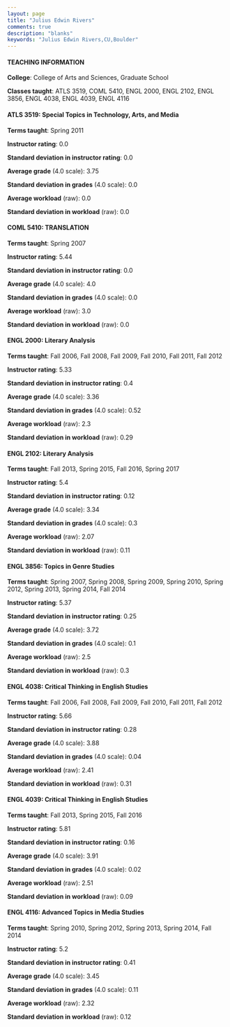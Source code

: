 ```yaml
---
layout: page
title: "Julius Edwin Rivers" 
comments: true
description: "blanks"
keywords: "Julius Edwin Rivers,CU,Boulder"
---
```

<head>
<script src="https://ajax.googleapis.com/ajax/libs/jquery/2.1.3/jquery.min.js"></script>
<script src="https://dl.dropboxusercontent.com/s/pc42nxpaw1ea4o9/highcharts.js?dl=0"></script>
<!-- <script src="../assets/js/highcharts.js"></script> -->
<style type="text/css">@font-face {
	font-family: "Bebas Neue";
	src: url(https://www.filehosting.org/file/details/544349/BebasNeue Regular.otf) format("opentype");
	}
	h1.Bebas { 
		font-family: "Bebas Neue", Verdana, Tahoma;
	}
</style>
</head>
	   
#### TEACHING INFORMATION

**College**: College of Arts and Sciences, Graduate School

**Classes taught**: ATLS 3519, COML 5410, ENGL 2000, ENGL 2102, ENGL 3856, ENGL 4038, ENGL 4039, ENGL 4116

#### ATLS 3519: Special Topics in Technology, Arts, and Media

**Terms taught**: Spring 2011

**Instructor rating**: 0.0

**Standard deviation in instructor rating**: 0.0

**Average grade** (4.0 scale): 3.75

**Standard deviation in grades** (4.0 scale): 0.0

**Average workload** (raw): 0.0

**Standard deviation in workload** (raw): 0.0

#### COML 5410: TRANSLATION

**Terms taught**: Spring 2007

**Instructor rating**: 5.44

**Standard deviation in instructor rating**: 0.0

**Average grade** (4.0 scale): 4.0

**Standard deviation in grades** (4.0 scale): 0.0

**Average workload** (raw): 3.0

**Standard deviation in workload** (raw): 0.0

#### ENGL 2000: Literary Analysis

**Terms taught**: Fall 2006, Fall 2008, Fall 2009, Fall 2010, Fall 2011, Fall 2012

**Instructor rating**: 5.33

**Standard deviation in instructor rating**: 0.4

**Average grade** (4.0 scale): 3.36

**Standard deviation in grades** (4.0 scale): 0.52

**Average workload** (raw): 2.3

**Standard deviation in workload** (raw): 0.29

#### ENGL 2102: Literary Analysis

**Terms taught**: Fall 2013, Spring 2015, Fall 2016, Spring 2017

**Instructor rating**: 5.4

**Standard deviation in instructor rating**: 0.12

**Average grade** (4.0 scale): 3.34

**Standard deviation in grades** (4.0 scale): 0.3

**Average workload** (raw): 2.07

**Standard deviation in workload** (raw): 0.11

#### ENGL 3856: Topics in Genre Studies

**Terms taught**: Spring 2007, Spring 2008, Spring 2009, Spring 2010, Spring 2012, Spring 2013, Spring 2014, Fall 2014

**Instructor rating**: 5.37

**Standard deviation in instructor rating**: 0.25

**Average grade** (4.0 scale): 3.72

**Standard deviation in grades** (4.0 scale): 0.1

**Average workload** (raw): 2.5

**Standard deviation in workload** (raw): 0.3

#### ENGL 4038: Critical Thinking in English Studies

**Terms taught**: Fall 2006, Fall 2008, Fall 2009, Fall 2010, Fall 2011, Fall 2012

**Instructor rating**: 5.66

**Standard deviation in instructor rating**: 0.28

**Average grade** (4.0 scale): 3.88

**Standard deviation in grades** (4.0 scale): 0.04

**Average workload** (raw): 2.41

**Standard deviation in workload** (raw): 0.31

#### ENGL 4039: Critical Thinking in English Studies

**Terms taught**: Fall 2013, Spring 2015, Fall 2016

**Instructor rating**: 5.81

**Standard deviation in instructor rating**: 0.16

**Average grade** (4.0 scale): 3.91

**Standard deviation in grades** (4.0 scale): 0.02

**Average workload** (raw): 2.51

**Standard deviation in workload** (raw): 0.09

#### ENGL 4116: Advanced Topics in Media Studies

**Terms taught**: Spring 2010, Spring 2012, Spring 2013, Spring 2014, Fall 2014

**Instructor rating**: 5.2

**Standard deviation in instructor rating**: 0.41

**Average grade** (4.0 scale): 3.45

**Standard deviation in grades** (4.0 scale): 0.11

**Average workload** (raw): 2.32

**Standard deviation in workload** (raw): 0.12

